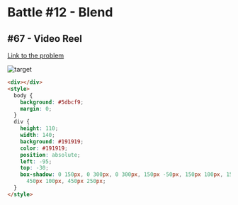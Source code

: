 # Battle #12 - Blend

## #67 - Video Reel

[Link to the problem](https://cssbattle.dev/play/67)

![target](https://cssbattle.dev/targets/67.png)


```html
<div></div>
<style>
  body {
    background: #5dbcf9;
    margin: 0;
  }
  div {
    height: 110;
    width: 140;
    background: #191919;
    color: #191919;
    position: absolute;
    left: -95;
    top: -30;
    box-shadow: 0 150px, 0 300px, 0 300px, 150px -50px, 150px 100px, 150px 250px, 300px 0, 300px 150px, 300px 300px, 450px -50px,
      450px 100px, 450px 250px;
  }
</style>
```
